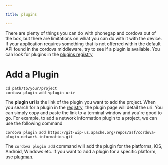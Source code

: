 ```yaml
---

title: plugins

---
```


There are plenty of things you can do with phonegap and cordova out of the box, but there are limitations on what you can do with it with the device. If your application requires something that is not offerred within the default API found in the cordova middleware, try to see if a plugin is available. You can look for plugins in the [plugins registry](http://plugins.cordova.io/)

# Add a Plugin 

~~~
cd path/to/your/project
cordova plugin add <plugin uri>
~~~

The **plugin uri** is the link of the plugin you want to add the project. When you search for a plugin in the [registry](http://plugins.cordova.io/), the plugin page will detail the uri. You can simply copy and paste the link to a terminal window and you're good to go. For example, to add a network information plugin to a project, we can use the following command

~~~
cordova plugin add https://git-wip-us.apache.org/repos/asf/cordova-plugin-network-information.git
~~~

The `cordova plugin add` command will add the plugin for the platforms, iOS, Android, Windows etc. If you want to add a plugin for a specific platform, use [plugman](https://cordova.apache.org/docs/en/4.0.0/plugin_ref_plugman.md.html). 

